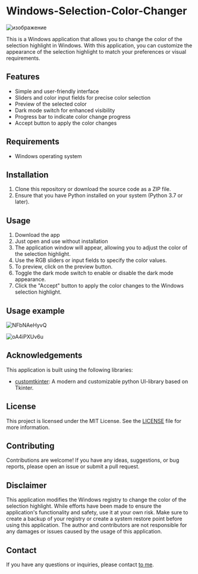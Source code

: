# Windows-Selection-Color-Changer

![изображение](https://github.com/Hazardooo/Change-selection-color-in-win/assets/112272389/ab44bdf2-1c31-43ec-8330-12c247e1cfbc)

This is a Windows application that allows you to change the color of the selection highlight in Windows. With this application, you can customize the appearance of the selection highlight to match your preferences or visual requirements.

## Features

- Simple and user-friendly interface
- Sliders and color input fields for precise color selection
- Preview of the selected color
- Dark mode switch for enhanced visibility
- Progress bar to indicate color change progress
- Accept button to apply the color changes

## Requirements

- Windows operating system

## Installation

1. Clone this repository or download the source code as a ZIP file.
2. Ensure that you have Python installed on your system (Python 3.7 or later).

## Usage

1. Download the app
2. Just open and use without installation
3. The application window will appear, allowing you to adjust the color of the selection highlight.
4. Use the RGB sliders or input fields to specify the color values. 
5. To preview, click on the preview button.
6. Toggle the dark mode switch to enable or disable the dark mode appearance.
7. Click the "Accept" button to apply the color changes to the Windows selection highlight.

## Usage example
![NFbNAeHyvQ](https://github.com/Hazardooo/Change-selection-color-in-win/assets/112272389/b95f5c1a-b3e7-445c-bc22-cd996e37a1e7)

![oA4iPXUv6u](https://github.com/Hazardooo/Change-selection-color-in-win/assets/112272389/4f54b304-1ba9-43c3-a4c7-553f71937c8f)


## Acknowledgements

This application is built using the following libraries:

- [customtkinter](https://github.com/TomSchimansky/CustomTkinter): A modern and customizable python UI-library based on Tkinter.

## License

This project is licensed under the MIT License. See the [LICENSE](https://github.com/Hazardooo/Change-selection-color-in-win/blob/main/LICENSE) file for more information.

## Contributing

Contributions are welcome! If you have any ideas, suggestions, or bug reports, please open an issue or submit a pull request.

## Disclaimer

This application modifies the Windows registry to change the color of the selection highlight. While efforts have been made to ensure the application's functionality and safety, use it at your own risk. Make sure to create a backup of your registry or create a system restore point before using this application. The author and contributors are not responsible for any damages or issues caused by the usage of this application.

## Contact

If you have any questions or inquiries, please contact [to me](https://github.com/Hazardooo).
